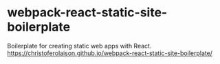 # webpack-react-static-site-boilerplate
Boilerplate for creating static web apps with React.
https://christoferolaison.github.io/webpack-react-static-site-boilerplate/
